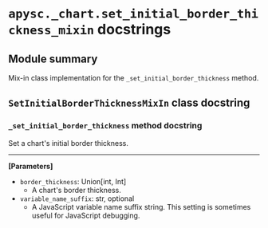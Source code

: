 # `apysc._chart.set_initial_border_thickness_mixin` docstrings

## Module summary

Mix-in class implementation for the `_set_initial_border_thickness` method.

## `SetInitialBorderThicknessMixIn` class docstring

### `_set_initial_border_thickness` method docstring

Set a chart's initial border thickness.<hr>

**[Parameters]**

- `border_thickness`: Union[int, Int]
  - A chart's border thickness.
- `variable_name_suffix`: str, optional
  - A JavaScript variable name suffix string. This setting is sometimes useful for JavaScript debugging.